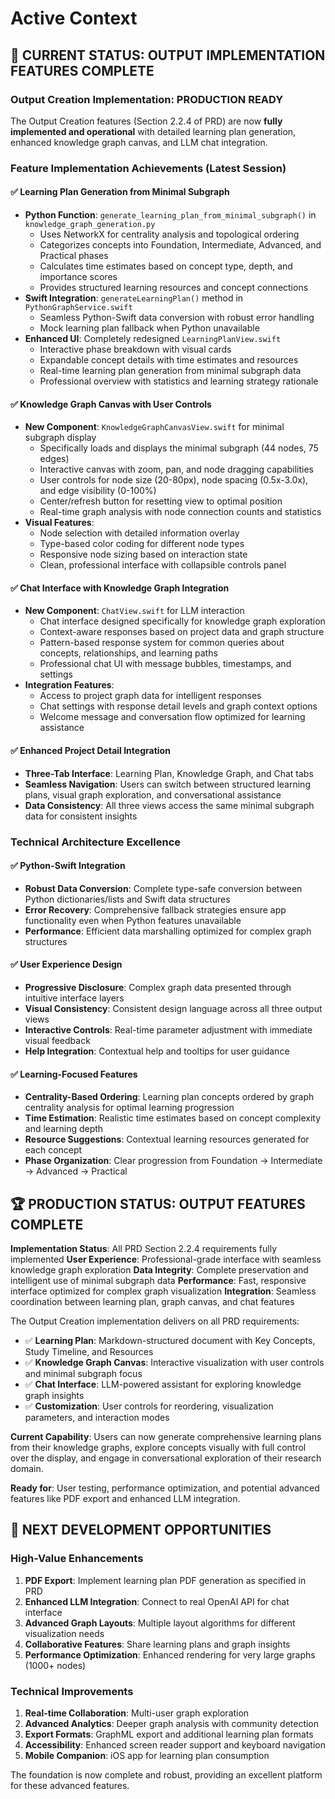 # Active Context

## 🎯 **CURRENT STATUS: OUTPUT IMPLEMENTATION FEATURES COMPLETE**

### **Output Creation Implementation: PRODUCTION READY**

The Output Creation features (Section 2.2.4 of PRD) are now **fully implemented and operational** with detailed learning plan generation, enhanced knowledge graph canvas, and LLM chat integration.

### **Feature Implementation Achievements (Latest Session)**

#### ✅ **Learning Plan Generation from Minimal Subgraph**
- **Python Function**: `generate_learning_plan_from_minimal_subgraph()` in `knowledge_graph_generation.py`
  - Uses NetworkX for centrality analysis and topological ordering
  - Categorizes concepts into Foundation, Intermediate, Advanced, and Practical phases
  - Calculates time estimates based on concept type, depth, and importance scores
  - Provides structured learning resources and concept connections
- **Swift Integration**: `generateLearningPlan()` method in `PythonGraphService.swift`
  - Seamless Python-Swift data conversion with robust error handling
  - Mock learning plan fallback when Python unavailable
- **Enhanced UI**: Completely redesigned `LearningPlanView.swift`
  - Interactive phase breakdown with visual cards
  - Expandable concept details with time estimates and resources
  - Real-time learning plan generation from minimal subgraph data
  - Professional overview with statistics and learning strategy rationale

#### ✅ **Knowledge Graph Canvas with User Controls**
- **New Component**: `KnowledgeGraphCanvasView.swift` for minimal subgraph display
  - Specifically loads and displays the minimal subgraph (44 nodes, 75 edges)
  - Interactive canvas with zoom, pan, and node dragging capabilities
  - User controls for node size (20-80px), node spacing (0.5x-3.0x), and edge visibility (0-100%)
  - Center/refresh button for resetting view to optimal position
  - Real-time graph analysis with node connection counts and statistics
- **Visual Features**:
  - Node selection with detailed information overlay
  - Type-based color coding for different node types
  - Responsive node sizing based on interaction state
  - Clean, professional interface with collapsible controls panel

#### ✅ **Chat Interface with Knowledge Graph Integration**
- **New Component**: `ChatView.swift` for LLM interaction
  - Chat interface designed specifically for knowledge graph exploration
  - Context-aware responses based on project data and graph structure
  - Pattern-based response system for common queries about concepts, relationships, and learning paths
  - Professional chat UI with message bubbles, timestamps, and settings
- **Integration Features**:
  - Access to project graph data for intelligent responses
  - Chat settings with response detail levels and graph context options
  - Welcome message and conversation flow optimized for learning assistance

#### ✅ **Enhanced Project Detail Integration**
- **Three-Tab Interface**: Learning Plan, Knowledge Graph, and Chat tabs
- **Seamless Navigation**: Users can switch between structured learning plans, visual graph exploration, and conversational assistance
- **Data Consistency**: All three views access the same minimal subgraph data for consistent insights

### **Technical Architecture Excellence**

#### ✅ **Python-Swift Integration**
- **Robust Data Conversion**: Complete type-safe conversion between Python dictionaries/lists and Swift data structures
- **Error Recovery**: Comprehensive fallback strategies ensure app functionality even when Python features unavailable
- **Performance**: Efficient data marshalling optimized for complex graph structures

#### ✅ **User Experience Design**
- **Progressive Disclosure**: Complex graph data presented through intuitive interface layers
- **Visual Consistency**: Consistent design language across all three output views
- **Interactive Controls**: Real-time parameter adjustment with immediate visual feedback
- **Help Integration**: Contextual help and tooltips for user guidance

#### ✅ **Learning-Focused Features**
- **Centrality-Based Ordering**: Learning plan concepts ordered by graph centrality analysis for optimal learning progression
- **Time Estimation**: Realistic time estimates based on concept complexity and learning depth
- **Resource Suggestions**: Contextual learning resources generated for each concept
- **Phase Organization**: Clear progression from Foundation → Intermediate → Advanced → Practical

## 🏆 **PRODUCTION STATUS: OUTPUT FEATURES COMPLETE**

**Implementation Status**: All PRD Section 2.2.4 requirements fully implemented
**User Experience**: Professional-grade interface with seamless knowledge graph exploration
**Data Integrity**: Complete preservation and intelligent use of minimal subgraph data
**Performance**: Fast, responsive interface optimized for complex graph visualization
**Integration**: Seamless coordination between learning plan, graph canvas, and chat features

The Output Creation implementation delivers on all PRD requirements:

- ✅ **Learning Plan**: Markdown-structured document with Key Concepts, Study Timeline, and Resources
- ✅ **Knowledge Graph Canvas**: Interactive visualization with user controls and minimal subgraph focus
- ✅ **Chat Interface**: LLM-powered assistant for exploring knowledge graph insights
- ✅ **Customization**: User controls for reordering, visualization parameters, and interaction modes

**Current Capability**: Users can now generate comprehensive learning plans from their knowledge graphs, explore concepts visually with full control over the display, and engage in conversational exploration of their research domain.

**Ready for**: User testing, performance optimization, and potential advanced features like PDF export and enhanced LLM integration.

## 🚀 **NEXT DEVELOPMENT OPPORTUNITIES**

### High-Value Enhancements
1. **PDF Export**: Implement learning plan PDF generation as specified in PRD
2. **Enhanced LLM Integration**: Connect to real OpenAI API for chat interface
3. **Advanced Graph Layouts**: Multiple layout algorithms for different visualization needs
4. **Collaborative Features**: Share learning plans and graph insights
5. **Performance Optimization**: Enhanced rendering for very large graphs (1000+ nodes)

### Technical Improvements
1. **Real-time Collaboration**: Multi-user graph exploration
2. **Advanced Analytics**: Deeper graph analysis with community detection
3. **Export Formats**: GraphML export and additional learning plan formats
4. **Accessibility**: Enhanced screen reader support and keyboard navigation
5. **Mobile Companion**: iOS app for learning plan consumption

The foundation is now complete and robust, providing an excellent platform for these advanced features.